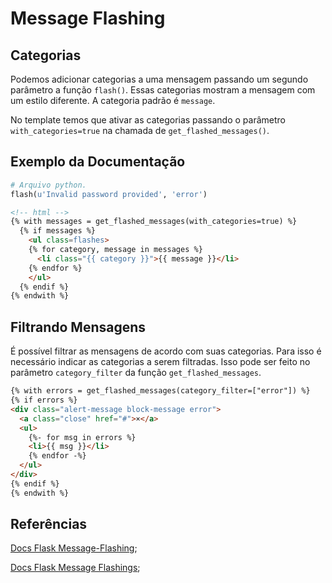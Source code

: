 # Message Flashing  

## Categorias
  
Podemos adicionar categorias a uma mensagem passando um segundo parâmetro a função `flash()`. Essas categorias mostram a mensagem com um estilo diferente. A categoria padrão é `message`.  

No template temos que ativar as categorias passando o parâmetro `with_categories=true` na chamada de `get_flashed_messages()`.  

## Exemplo da Documentação  

```py
# Arquivo python.
flash(u'Invalid password provided', 'error')
```  

```html
<!-- html -->
{% with messages = get_flashed_messages(with_categories=true) %}
  {% if messages %}
    <ul class=flashes>
    {% for category, message in messages %}
      <li class="{{ category }}">{{ message }}</li>
    {% endfor %}
    </ul>
  {% endif %}
{% endwith %}
```  

## Filtrando Mensagens  

É possível filtrar as mensagens de acordo com suas categorias. Para isso é necessário indicar as categorias a serem filtradas. Isso pode ser feito no parâmetro `category_filter` da função `get_flashed_messages`.  

```html
{% with errors = get_flashed_messages(category_filter=["error"]) %}
{% if errors %}
<div class="alert-message block-message error">
  <a class="close" href="#">×</a>
  <ul>
    {%- for msg in errors %}
    <li>{{ msg }}</li>
    {% endfor -%}
  </ul>
</div>
{% endif %}
{% endwith %}
```  

## Referências  

[Docs Flask Message-Flashing](flask.pocoo.org/docs/1.0/quickstart/#message-flashing);  

[Docs Flask Message Flashings](http://flask.pocoo.org/docs/1.0/patterns/flashing/#message-flashing-pattern);  
